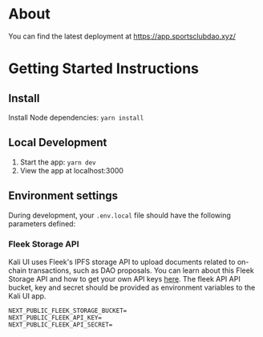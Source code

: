 # About

You can find the latest deployment at https://app.sportsclubdao.xyz/

# Getting Started Instructions

## Install

Install Node dependencies: `yarn install`

## Local Development

1. Start the app: `yarn dev`
1. View the app at localhost:3000

## Environment settings

During development, your `.env.local` file should have the following parameters defined:

### Fleek Storage API

Kali UI uses Fleek's IPFS storage API to upload documents related to on-chain transactions, such as DAO proposals.
You can learn about this Fleek Storage API and how to get your own API keys [here](https://blog.fleek.co/posts/guide-to-fleek-storage-js).
The fleek API API bucket, key and secret should be provided as environment variables to the Kali UI app.

```
NEXT_PUBLIC_FLEEK_STORAGE_BUCKET=
NEXT_PUBLIC_FLEEK_API_KEY=
NEXT_PUBLIC_FLEEK_API_SECRET=

```
